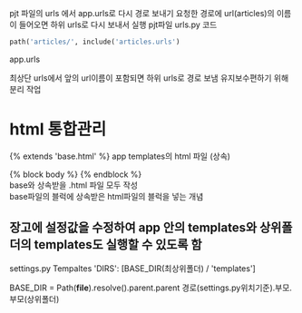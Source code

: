 pjt 파일의 urls 에서 app.urls로 다시 경로 보내기
요청한 경로에 url(articles)의 이름이 들어오면 하위 urls로 다시 보내서 실행 
pjt파일 urls.py 코드
```python
path('articles/', include('articles.urls')
```
app.urls 

최상단 urls에서 앞의 url이름이 포함되면 하위 urls로 경로 보냄
유지보수편하기 위해 분리 작업


# html 통합관리 
{% extends 'base.html' %} app templates의 html 파일 (상속)

{% block body %}
{% endblock %}    
base와 상속받을 .html 파일 모두 작성   
base파일의 블럭에 상속받은 html파일의 블럭을 넣는 개념   

## 장고에 설정값을 수정하여 app 안의 templates와 상위폴더의 templates도 실행할 수 있도록 함

settings.py Tempaltes 'DIRS': [BASE_DIR(최상위폴더) / 'templates']


BASE_DIR = Path(__file__).resolve().parent.parent
            경로(settings.py위치기준).부모.부모(상위폴더)